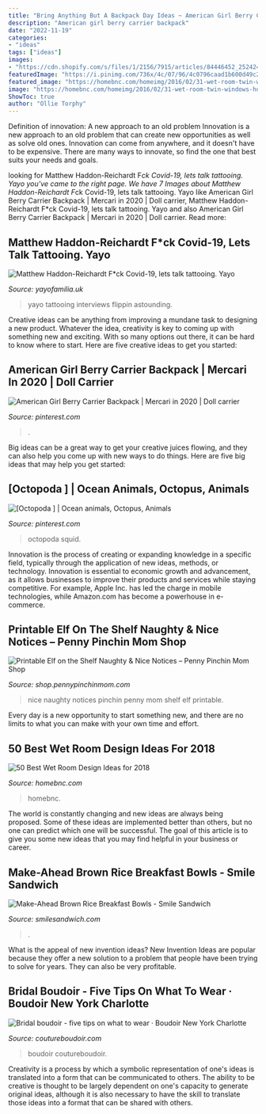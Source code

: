 ```yaml
---
title: "Bring Anything But A Backpack Day Ideas ~ American Girl Berry Carrier Backpack"
description: "American girl berry carrier backpack"
date: "2022-11-19"
categories:
- "ideas"
tags: ["ideas"]
images:
- "https://cdn.shopify.com/s/files/1/2156/7915/articles/84446452_2524243211187043_8551751735738105856_n_1200x1200_crop_center.jpg?v=1586011208"
featuredImage: "https://i.pinimg.com/736x/4c/07/96/4c0796caad1b600d49c2cbc8af48a9b4.jpg"
featured_image: "https://homebnc.com/homeimg/2016/02/31-wet-room-twin-windows-homebnc.jpeg"
image: "https://homebnc.com/homeimg/2016/02/31-wet-room-twin-windows-homebnc.jpeg"
ShowToc: true
author: "Ollie Torphy"
---
```



Definition of innovation: A new approach to an old problem
Innovation is a new approach to an old problem that can create new opportunities as well as solve old ones. Innovation can come from anywhere, and it doesn't have to be expensive. There are many ways to innovate, so find the one that best suits your needs and goals.

	

		
looking for Matthew Haddon-Reichardt F*ck Covid-19, lets talk tattooing. Yayo you've came to the right page. We have 7 Images about Matthew Haddon-Reichardt F*ck Covid-19, lets talk tattooing. Yayo like American Girl Berry Carrier Backpack | Mercari in 2020 | Doll carrier, Matthew Haddon-Reichardt F*ck Covid-19, lets talk tattooing. Yayo and also American Girl Berry Carrier Backpack | Mercari in 2020 | Doll carrier. Read more:
		
    
## Matthew Haddon-Reichardt F*ck Covid-19, Lets Talk Tattooing. Yayo

<img loading=lazy src="https://cdn.shopify.com/s/files/1/2156/7915/articles/84446452_2524243211187043_8551751735738105856_n_1200x1200_crop_center.jpg?v=1586011208" onerror="this.onerror=null;this.src='https://tse1.mm.bing.net/th?id=OIP.QtkL83154x40plIeVrP7YQHaHa&amp;pid=15.1';" alt="Matthew Haddon-Reichardt F*ck Covid-19, lets talk tattooing. Yayo">

_Source: yayofamilia.uk_

>yayo tattooing interviews flippin astounding. 

	

Creative ideas can be anything from improving a mundane task to designing a new product. Whatever the idea, creativity is key to coming up with something new and exciting. With so many options out there, it can be hard to know where to start. Here are five creative ideas to get you started:

    
## American Girl Berry Carrier Backpack | Mercari In 2020 | Doll Carrier

<img loading=lazy src="https://i.pinimg.com/736x/4c/07/96/4c0796caad1b600d49c2cbc8af48a9b4.jpg" onerror="this.onerror=null;this.src='https://tse3.mm.bing.net/th?id=OIP.cFKCSewpgct-tzuS-NkGFAHaIp&amp;pid=15.1';" alt="American Girl Berry Carrier Backpack | Mercari in 2020 | Doll carrier">

_Source: pinterest.com_

>. 

	

Big ideas can be a great way to get your creative juices flowing, and they can also help you come up with new ways to do things. Here are five big ideas that may help you get started: 

    
## [Octopoda ] | Ocean Animals, Octopus, Animals

<img loading=lazy src="https://i.pinimg.com/736x/8c/d2/da/8cd2da53b606b6b068d3e637ce086892--photo-s-animal-pictures.jpg" onerror="this.onerror=null;this.src='https://tse2.mm.bing.net/th?id=OIP.Rv2JanddjJwlmzppFikYVwHaFk&amp;pid=15.1';" alt="[Octopoda ] | Ocean animals, Octopus, Animals">

_Source: pinterest.com_

>octopoda squid. 

	

Innovation is the process of creating or expanding knowledge in a specific field, typically through the application of new ideas, methods, or technology. Innovation is essential to economic growth and advancement, as it allows businesses to improve their products and services while staying competitive. For example, Apple Inc. has led the charge in mobile technologies, while Amazon.com has become a powerhouse in e-commerce.

    
## Printable Elf On The Shelf Naughty &amp; Nice Notices – Penny Pinchin Mom Shop

<img loading=lazy src="http://cdn.shopify.com/s/files/1/0015/0303/5443/products/naughtynicenotice_1200x1200.png?v=1534868942" onerror="this.onerror=null;this.src='https://tse1.mm.bing.net/th?id=OIP.1aKecy7pB4TZkwBrc67oeQHaLH&amp;pid=15.1';" alt="Printable Elf on the Shelf Naughty &amp; Nice Notices – Penny Pinchin Mom Shop">

_Source: shop.pennypinchinmom.com_

>nice naughty notices pinchin penny mom shelf elf printable. 

	

Every day is a new opportunity to start something new, and there are no limits to what you can make with your own time and effort.

    
## 50 Best Wet Room Design Ideas For 2018

<img loading=lazy src="https://homebnc.com/homeimg/2016/02/31-wet-room-twin-windows-homebnc.jpeg" onerror="this.onerror=null;this.src='https://tse2.mm.bing.net/th?id=OIP.DsdP48aiWXZU9VcroNi6xQHaJ6&amp;pid=15.1';" alt="50 Best Wet Room Design Ideas for 2018">

_Source: homebnc.com_

>homebnc. 

	

The world is constantly changing and new ideas are always being proposed. Some of these ideas are implemented better than others, but no one can predict which one will be successful. The goal of this article is to give you some new ideas that you may find helpful in your business or career.

    
## Make-Ahead Brown Rice Breakfast Bowls - Smile Sandwich

<img loading=lazy src="https://smilesandwich.com/wp-content/uploads/2015/07/Brown-Rice-Breakfast-Bowls2.jpg" onerror="this.onerror=null;this.src='https://tse1.mm.bing.net/th?id=OIP.ijYBv0rzI1SNVZALKD_LpgHaKW&amp;pid=15.1';" alt="Make-Ahead Brown Rice Breakfast Bowls - Smile Sandwich">

_Source: smilesandwich.com_

>. 

	

What is the appeal of new invention ideas?
New Invention Ideas are popular because they offer a new solution to a problem that people have been trying to solve for years. They can also be very profitable.

    
## Bridal Boudoir - Five Tips On What To Wear · Boudoir New York Charlotte

<img loading=lazy src="https://www.coutureboudoir.com/wp-content/uploads/2014/12/critseyrowe8062-1(pp_w768_h1152).jpg" onerror="this.onerror=null;this.src='https://tse4.mm.bing.net/th?id=OIP.3hSqv3-0JDSTTfrm-s_bUQDMEy&amp;pid=15.1';" alt="Bridal boudoir - five tips on what to wear · Boudoir New York Charlotte">

_Source: coutureboudoir.com_

>boudoir coutureboudoir. 

	

Creativity is a process by which a symbolic representation of one's ideas is translated into a form that can be communicated to others. The ability to be creative is thought to be largely dependent on one's capacity to generate original ideas, although it is also necessary to have the skill to translate those ideas into a format that can be shared with others.

